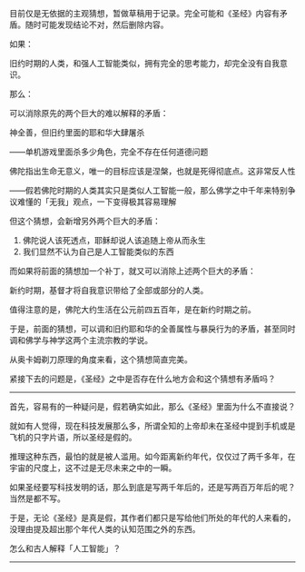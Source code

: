 目前仅是无依据的主观猜想，暂做草稿用于记录。完全可能和《圣经》内容有矛盾。随时可能发现结论不对，然后删除内容。

如果：

旧约时期的人类，和强人工智能类似，拥有完全的思考能力，却完全没有自我意识。

那么：

可以消除原先的两个巨大的难以解释的矛盾：

神全善，但旧约里面的耶和华大肆屠杀

——单机游戏里面杀多少角色，完全不存在任何道德问题

佛陀指出生命无意义，唯一的目标应该是涅槃，也就是死得彻底点。这非常反人性

——假若佛陀时期的人类其实只是类似人工智能一般，那么佛学之中千年来特别争议难懂的「无我」观点，一下变得极其容易理解

但这个猜想，会新增另外两个巨大的矛盾：

1. 佛陀说人该死透点，耶稣却说人该追随上帝从而永生
2. 我们显然不认为自己是人工智能类似的东西

而如果将前面的猜想加一个补丁，就又可以消除上述两个巨大的矛盾：

新约时期，基督才将自我意识带给了全部或部分的人类。

值得注意的是，佛陀大约生活在公元前四五百年，是在新约时期之前。

于是，前面的猜想，可以调和旧约耶和华的全善属性与暴戾行为的矛盾，甚至同时调和佛学与神学这两个主流宗教的学说。

从奥卡姆剃刀原理的角度来看，这个猜想简直完美。

紧接下去的问题是，《圣经》之中是否存在什么地方会和这个猜想有矛盾吗？

----

首先，容易有的一种疑问是，假若确实如此，那么《圣经》里面为什么不直接说？

就如有人觉得，现在科技发展那么多，所谓全知的上帝却未在圣经中提到手机或是飞机的只字片语，所以圣经是假的。

推理这种东西，最怕的就是被人滥用。如今距离新约年代，仅仅过了两千多年，在宇宙的尺度上，这不过是无尽未来之中的一瞬。

如果圣经要写科技发明的话，那么到底是写两千年后的，还是写两百万年后的呢？当然是都不写。

于是，无论《圣经》是真是假，其作者们都只是写给他们所处的年代的人来看的，没理由提及超出那个年代人类的认知范围之外的东西。

怎么和古人解释「人工智能」？

----




